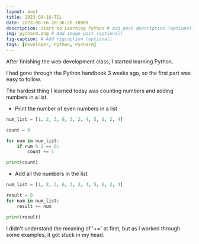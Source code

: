 ```yaml
---
layout: post
title: 2023-08-16-TIL
date: 2023-08-16 20:36:20 +0900
description: Start to Learning Python # Add post description (optional)
img: pycharm.png # Add image post (optional)
fig-caption: # Add figcaption (optional)
tags: [Developer, Python, Pycharm]
---
```


After finishing the web development class, I started learning Python.

I had gone through the Python handbook 3 weeks ago, so the first part was easy to follow.

The hardest thing I learned today was counting numbers and adding numbers in a list.

* Print the number of even numbers in a list

```python
num_list = [1, 2, 3, 6, 3, 2, 4, 5, 6, 2, 4]

count = 0

for num in num_list:
    if num % 2 == 0:
        count += 1

print(count)
```

* Add all the numbers in the list

```python
num_list = [1, 2, 3, 6, 3, 2, 4, 5, 6, 2, 4]

result = 0
for num in num_list:
    result += num

print(result)
```


I didn't understand the meaning of '+=' at first, but as I worked through some examples, it got stuck in my head.